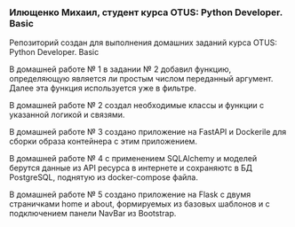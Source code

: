 ### Илющенко Михаил, студент курса OTUS: Python Developer. Basic

Репозиторий создан для выполнения домашних заданий курса OTUS: Python Developer. Basic

В домашней работе № 1 в задании № 2 добавил функцию, определяющую является ли простым числом переданный аргумент. Далее эта функция используется уже в фильтре.

В домашней работе № 2 создал необходимые классы и функции с указанной логикой и связями.

В домашней работе № 3 создано приложение на FastAPI и Dockerile для сборки образа контейнера с этим приложением.

В домашней работе № 4 с применением SQLAlchemy и моделей берутся данные из API ресурса в интернете и сохраняютс в БД PostgreSQL, поднятую из docker-compose файла.

В домашней работе № 5 создано приложение на Flask с двумя страничками home и about, формируемых из базовых шаблонов и с подключением панели NavBar из Bootstrap.
